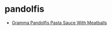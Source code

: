 # pandolfis

 * [Gramma Pandolfis Pasta Sauce With Meatballs](../index/g/gramma-pandolfis-pasta-sauce-with-meatballs-56389749.json)
